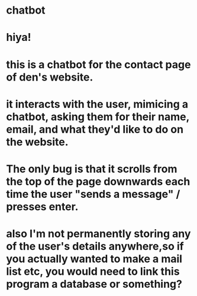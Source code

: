 # chatbot





# hiya! 


# this is a chatbot for the contact page of den's website. 


# it interacts with the user, mimicing a chatbot, asking them for their name, email, and what they'd like to do on the website. 


# The only bug is that it scrolls from the top of the page downwards each time the user "sends a message" / presses enter. 


# also I'm not permanently storing any of the user's details anywhere,so if you actually wanted to make a mail list etc, you would need to link this program a database or something?
